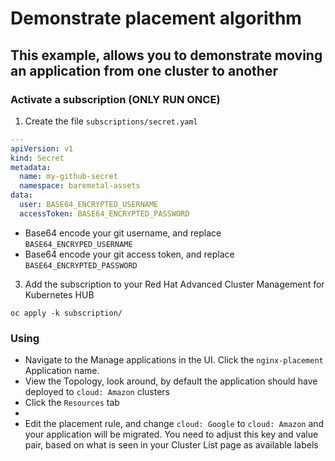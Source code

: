 # Demonstrate placement algorithm

## This example, allows you to demonstrate moving an application from one cluster to another
### Activate a subscription (ONLY RUN ONCE)
1. Create the file `subscriptions/secret.yaml`
```yaml
---
apiVersion: v1
kind: Secret
metadata:
  name: my-github-secret
  namespace: baremetal-assets
data:
  user: BASE64_ENCRYPTED_USERNAME
  accessToken: BASE64_ENCRYPTED_PASSWORD
```
  - Base64 encode your git username, and replace `BASE64_ENCRYPED_USERNAME`
  - Base64 encode your git access token, and replace `BASE64_ENCRYPTED_PASSWORD`
3. Add the subscription to your Red Hat Advanced Cluster Management for Kubernetes HUB
```
oc apply -k subscription/
```
### Using
- Navigate to the Manage applications in the UI. Click the `nginx-placement` Application name.
- View the Topology, look around, by default the application should have deployed to `cloud: Amazon` clusters
- Click the `Resources` tab
- 
- Edit the placement rule, and change `cloud: Google` to `cloud: Amazon` and your application will be migrated. You need to adjust this key and value pair, based on what is seen in your Cluster List page as available labels
